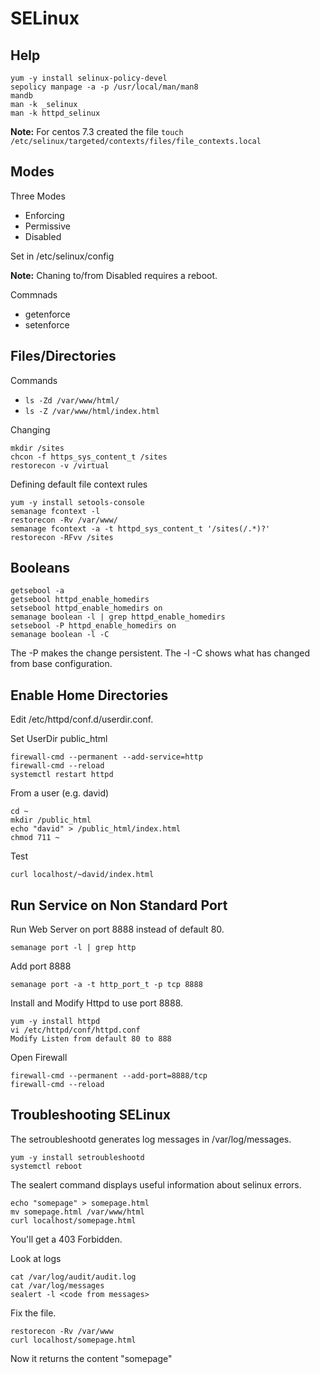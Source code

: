 # SELinux

## Help

```
yum -y install selinux-policy-devel
sepolicy manpage -a -p /usr/local/man/man8
mandb
man -k _selinux
man -k httpd_selinux
```

**Note:** For centos 7.3 created the file `touch /etc/selinux/targeted/contexts/files/file_contexts.local`

## Modes

Three Modes
- Enforcing
- Permissive
- Disabled

Set in /etc/selinux/config

**Note:** Chaning to/from Disabled requires a reboot.


Commnads
- getenforce
- setenforce

## Files/Directories

Commands
- `ls -Zd /var/www/html/`
- `ls -Z /var/www/html/index.html`

Changing
```
mkdir /sites
chcon -f https_sys_content_t /sites
restorecon -v /virtual
```

Defining default file context rules
```
yum -y install setools-console
semanage fcontext -l
restorecon -Rv /var/www/
semanage fcontext -a -t httpd_sys_content_t '/sites(/.*)?'
restorecon -RFvv /sites
```

## Booleans

```
getsebool -a
getsebool httpd_enable_homedirs
setsebool httpd_enable_homedirs on
semanage boolean -l | grep httpd_enable_homedirs
setsebool -P httpd_enable_homedirs on 
semanage boolean -l -C
```
The -P makes the change persistent.
The -l -C shows what has changed from base configuration.

## Enable Home Directories

Edit /etc/httpd/conf.d/userdir.conf.

Set UserDir public_html

```
firewall-cmd --permanent --add-service=http
firewall-cmd --reload
systemctl restart httpd
```

From a user (e.g. david)
```
cd ~
mkdir /public_html
echo "david" > /public_html/index.html
chmod 711 ~
```

Test
``` 
curl localhost/~david/index.html
```

## Run Service on Non Standard Port

Run Web Server on port 8888 instead of default 80.

```
semanage port -l | grep http
```

Add port 8888

```
semanage port -a -t http_port_t -p tcp 8888
```

Install and Modify Httpd to use port 8888.

```
yum -y install httpd
vi /etc/httpd/conf/httpd.conf
Modify Listen from default 80 to 888
```

Open Firewall

```
firewall-cmd --permanent --add-port=8888/tcp
firewall-cmd --reload
```




## Troubleshooting SELinux

The setroubleshootd generates log messages in /var/log/messages.
```
yum -y install setroubleshootd
systemctl reboot
```


The sealert command displays useful information about selinux errors.

```
echo "somepage" > somepage.html
mv somepage.html /var/www/html
curl localhost/somepage.html
```

You'll get a 403 Forbidden.

Look at logs
```
cat /var/log/audit/audit.log
cat /var/log/messages
sealert -l <code from messages>
```

Fix the file.

```
restorecon -Rv /var/www
curl localhost/somepage.html
```

Now it returns the content "somepage"


